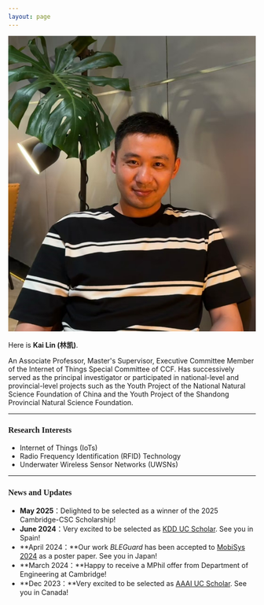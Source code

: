 ```yaml
---
layout: page
---
```


<img src="/kailin.JPG" class="floatpic">

Here is **Kai Lin (林凯)**.<br>

An Associate Professor, Master's Supervisor, Executive Committee Member of the Internet of Things Special Committee of CCF. Has successively served as the principal investigator or participated in national-level and provincial-level projects such as the Youth Project of the National Natural Science Foundation of China and the Youth Project of the Shandong Provincial Natural Science Foundation. 

---

<h3><font face="新罗马">Research Interests</font></h3>

- Internet of Things (IoTs)
- Radio Frequency Identification (RFID) Technology
- Underwater Wireless Sensor Networks (UWSNs)

---

<h3><font face="新罗马">News and Updates</font></h3>

- **May 2025**：Delighted to be selected as a winner of the 2025 Cambridge-CSC Scholarship!
- **June 2024**：Very excited to be selected as [KDD UC Scholar](https://kdd2024.kdd.org/undergraduate-consortium/). See you in Spain!
- **April 2024：**Our work *BLEGuard* has been accepted to [MobiSys 2024](https://www.sigmobile.org/mobisys/2024/) as a poster paper. See you in Japan!
- **March 2024：**Happy to receive a MPhil offer from Department of Engineering at Cambridge!
- **Dec 2023：**Very excited to be selected as [AAAI UC Scholar](https://aaai.org/aaai-conference/undergraduate-consortium-program/). See you in Canada!

<br>
